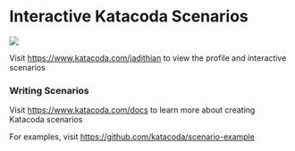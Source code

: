 # Interactive Katacoda Scenarios

[![](http://shields.katacoda.com/katacoda/jadithian/count.svg)](https://www.katacoda.com/jadithian "Get your profile on Katacoda.com")

Visit https://www.katacoda.com/jadithian to view the profile and interactive scenarios

### Writing Scenarios
Visit https://www.katacoda.com/docs to learn more about creating Katacoda scenarios

For examples, visit https://github.com/katacoda/scenario-example
